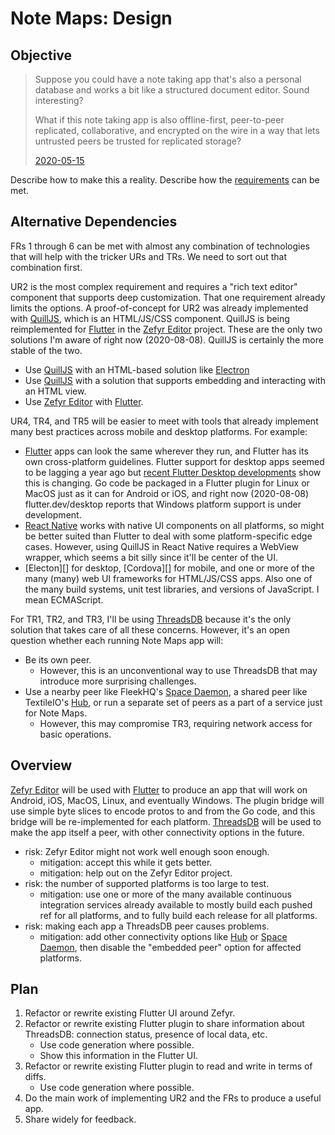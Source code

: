 # Note Maps: Design

## Objective

> Suppose you could have a note taking app that's also a personal database and
> works a bit like a structured document editor. Sound interesting?
>
> What if this note taking app is also offline-first, peer-to-peer replicated,
> collaborative, and encrypted on the wire in a way that lets untrusted peers
> be trusted for replicated storage?
>
> [2020-05-15](https://twitter.com/joshuatacoma/status/1261254734327025669)

Describe how to make this a reality.  Describe how the [requirements][] can be
met.

[requirements]: requirements.md

## Alternative Dependencies

FRs 1 through 6 can be met with almost any combination of technologies that
will help with the tricker URs and TRs. We need to sort out that combination
first.

UR2 is the most complex requirement and requires a "rich text editor" component
that supports deep customization.  That one requirement already limits the
options.  A proof-of-concept for UR2 was already implemented with [QuillJS][],
which is an HTML/JS/CSS component.  QuillJS is being reimplemented for
[Flutter][] in the [Zefyr Editor][] project.  These are the only two solutions
I'm aware of right now (2020-08-08).  QuillJS is certainly the more stable
of the two.

* Use [QuillJS][] with an HTML-based solution like [Electron][]
* Use [QuillJS][] with a solution that supports embedding and interacting with
  an HTML view.
* Use [Zefyr Editor][] with [Flutter][].

UR4, TR4, and TR5 will be easier to meet with tools that already implement many
best practices across mobile and desktop platforms. For example:

* [Flutter][] apps can look the same wherever they run, and Flutter has its own
  cross-platform guidelines. Flutter support for desktop apps seemed to be
  lagging a year ago but [recent Flutter Desktop developments][] show this is
  changing. Go code be packaged in a Flutter plugin for Linux or MacOS just as
  it can for Android or iOS, and right now (2020-08-08) flutter.dev/desktop
  reports that Windows platform support is under development.
* [React Native][] works with native UI components on all platforms, so might
  be better suited than Flutter to deal with some platform-specific edge cases.
  However, using QuillJS in React Native requires a WebView wrapper, which
  seems a bit silly since it'll be center of the UI.
* [Electon][] for desktop, [Cordova][] for mobile, and one or more of the many
  (many) web UI frameworks for HTML/JS/CSS apps. Also one of the many build
  systems, unit test libraries, and versions of JavaScript. I mean ECMAScript.

For TR1, TR2, and TR3, I'll be using [ThreadsDB][] because it's the only
solution that takes care of all these concerns.  However, it's an open question
whether each running Note Maps app will:

* Be its own peer.
  * However, this is an unconventional way to use ThreadsDB that may introduce
    more surprising challenges.
* Use a nearby peer like FleekHQ's [Space Daemon][], a shared peer like
  TextileIO's [Hub][], or run a separate set of peers as a part of a service
  just for Note Maps.
  * However, this may compromise TR3, requiring network access for basic
    operations.

[Electron]: https://www.electronjs.org/
[Flutter]: https://flutter.dev/
[Hub]: https://docs.textile.io/hub/
[QuillJS]: https://quilljs.com/
[React Native]: https://reactnative.dev/
[Space Daemon]: https://docs.fleek.co/space-daemon/overview/
[ThreadsDB]: https://docs.textile.io/threads/
[Zefyr Editor]: https://zefyr-editor.gitbook.io/
[recent Flutter Desktop developments]: https://medium.com/flutter/flutter-and-desktop-3a0dd0f8353e

## Overview

[Zefyr Editor][] will be used with [Flutter][] to produce an app that will work
on Android, iOS, MacOS, Linux, and eventually Windows.  The plugin bridge will
use simple byte slices to encode protos to and from the Go code, and this
bridge will be re-implemented for each platform.  [ThreadsDB][] will be used to
make the app itself a peer, with other connectivity options in the future.

* risk: Zefyr Editor might not work well enough soon enough.
  * mitigation: accept this while it gets better.
  * mitigation: help out on the Zefyr Editor project.
* risk: the number of supported platforms is too large to test.
  * mitigation: use one or more of the many available continuous integration
    services already available to mostly build each pushed ref for all
    platforms, and to fully build each release for all platforms.
* risk: making each app a ThreadsDB peer causes problems.
  * mitigation: add other connectivity options like [Hub][] or
    [Space Daemon][], then disable the "embedded peer" option for affected
    platforms.

## Plan

1. Refactor or rewrite existing Flutter UI around Zefyr.
1. Refactor or rewrite existing Flutter plugin to share information about
   ThreadsDB: connection status, presence of local data, etc.
   * Use code generation where possible.
   * Show this information in the Flutter UI.
1. Refactor or rewrite existing Flutter plugin to read and write in terms of
   diffs.
   * Use code generation where possible.
1. Do the main work of implementing UR2 and the FRs to produce a useful app.
1. Share widely for feedback.
